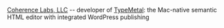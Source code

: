 [Coherence Labs, LLC](https://coherencelabs.com) -- developer of [TypeMetal](https://coherencelabs.com/typemetal/): the Mac-native semantic HTML editor with integrated WordPress publishing
